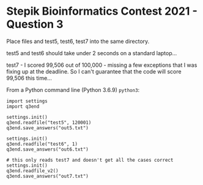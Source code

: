 # Stepik Bioinformatics Contest 2021 - Question 3

Place files and test5, test6, test7 into the same directory.

test5 and test6 should take under 2 seconds on a standard laptop... 

test7 - I scored 99,506 out of 100,000 - missing a few exceptions that I was fixing up at the deadline.  So I can't guarantee that the code will score 99,506 this time...

From a Python command line (Python 3.6.9) `python3`:

```
import settings
import q3end

settings.init()
q3end.readfile("test5", 120001)
q3end.save_answers("out5.txt")

settings.init()
q3end.readfile("test6", 1)
q3end.save_answers("out6.txt")

# this only reads test7 and doesn't get all the cases correct
settings.init()
q3end.readfile_v2()
q3end.save_answers("out7.txt") 
```
